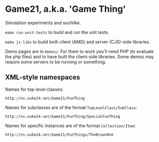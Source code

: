 # Game21, a.k.a. 'Game Thing'

Simulation experiments and suchlike.

```make run-unit-tests``` to build and run the unit tests.

```make js-libs``` to build both client (AMD) and server (CJS)-side libraries.

Demo pages are in ```demos/```.
For them to work you'll need PHP (to evaluate the php files) and to have built the client-side libraries.
Some demos may require some servers to be running or something.

## XML-style namespaces

Names for top-level classes:

```http://ns.nuke24.net/Game21/FunThing```

Names for subclasses are of the format ```TopLevelClass/SubClass```:

```http://ns.nuke24.net/Game21/FunThing/SpecialFunThing```

Names for specific instances are of the format ```Collection/Item```:

```http://ns.nuke24.net/Game21/FunThings/TheBrownOne```
